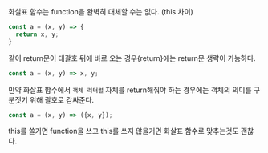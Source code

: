 화살표 함수는 function을 완벽히 대체할 수는 없다. (this 차이)

```javascript
const a = (x, y) => {
  return x, y;
}
```
같이 return문이 대괄호 뒤에 바로 오는 경우{return}에는 return문 생략이 가능하다.

```javascript
const a = (x, y) => x, y;
```

만약 화살표 함수에서 `객체 리터럴` 자체를 return해줘야 하는 경우에는 객체의 의미를 구분짓기 위해 괄호로 감싸준다.

```javascript
const a = (x, y) => ({x, y});
```

this를 쓸거면 function을 쓰고 this를 쓰지 않을거면 화살표 함수로 맞추는것도 괜찮다.